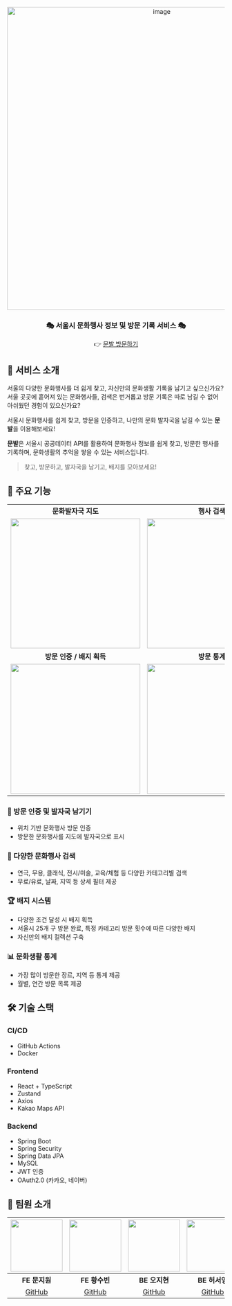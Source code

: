 <div align="center">

<a href="https://moonbaar.o-r.kr/">
  <p>
    <img width="700" alt="image" src="https://github.com/user-attachments/assets/4962785f-90fb-43a1-9d5b-469d912f8cb3" />
  </p>
</a>

### 🎭 서울시 문화행사 정보 및 방문 기록 서비스 🎭
👉 [문발 방문하기](https://moonbaar.o-r.kr/)
</div>

## 📌  서비스 소개

서울의 다양한 문화행사를 더 쉽게 찾고, 자신만의 문화생활 기록을 남기고 싶으신가요? 서울 곳곳에 흩어져 있는 문화행사들, 검색은 번거롭고 방문 기록은 따로 남길 수 없어 아쉬웠던 경험이 있으신가요? 

서울시 문화행사를 쉽게 찾고, 방문을 인증하고, 나만의 문화 발자국을 남길 수 있는 **문발**을 이용해보세요! 

**문발**은 서울시 공공데이터 API를 활용하여 문화행사 정보를 쉽게 찾고, 방문한 행사를 기록하며, 문화생활의 추억을 쌓을 수 있는 서비스입니다.

> 찾고, 방문하고, 발자국을 남기고, 배지를 모아보세요!

## 🎪 주요 기능
<table>
  <tr>
    <td align="center">
      <b>문화발자국 지도</b>
    </td>
    <td align="center">
      <b>행사 검색</b>
    </td>
  </tr>
  <tr>
    <td align="center">
      <img src="https://github.com/user-attachments/assets/fa31c6a7-e20f-421e-8a7d-3495863797d0" width=300 />
    </td>
    <td>
      <img src="https://github.com/user-attachments/assets/900c2855-9559-4bf3-a6e9-3f9acfcad453" width=300 />
    </td>
  </tr>
  <tr>
    <td align="center">
      <b>방문 인증 / 배지 획득</b>
    </td>
    <td align="center">
      <b>방문 통계</b>
    </td>
  </tr>
  <tr>
    <td>
      <img src="https://github.com/user-attachments/assets/ab757482-4f15-4cf1-9e3a-b33dced2ce37" width=300 />
    </td>
    <td>
      <img src="https://github.com/user-attachments/assets/12138974-9b17-40a1-8a9d-3c6d9b4a8f9a" width=300 />
    </td>
  </tr>
</table>

### 👣 방문 인증 및 발자국 남기기
- 위치 기반 문화행사 방문 인증
- 방문한 문화행사를 지도에 발자국으로 표시

### 🔎 다양한 문화행사 검색
- 연극, 무용, 클래식, 전시/미술, 교육/체험 등 다양한 카테고리별 검색
- 무료/유료, 날짜, 지역 등 상세 필터 제공

### 🏆 배지 시스템
- 다양한 조건 달성 시 배지 획득
- 서울시 25개 구 방문 완료, 특정 카테고리 방문 횟수에 따른 다양한 배지
- 자신만의 배지 컬렉션 구축

### 📊 문화생활 통계
- 가장 많이 방문한 장르, 지역 등 통계 제공
- 월별, 연간 방문 목록 제공

## 🛠️ 기술 스택

### CI/CD
- GitHub Actions
- Docker

### Frontend
- React + TypeScript
- Zustand
- Axios
- Kakao Maps API

### Backend
- Spring Boot
- Spring Security
- Spring Data JPA
- MySQL
- JWT 인증
- OAuth2.0 (카카오, 네이버)

## 🤠 팀원 소개

<div align="center">

| <img src="https://avatars.githubusercontent.com/u/81554184?v=4" width="120px"> | <img src="https://avatars.githubusercontent.com/u/91553445?v=4" width="120px"> | <img src="https://avatars.githubusercontent.com/u/52701529?v=4" width="120px"> | <img src="https://avatars.githubusercontent.com/u/68414987?v=4" width="120px"> |
|:--:|:--:|:--:|:--:|
| **FE 문지원** | **FE 황수빈** | **BE 오지현** | **BE 허서영** |
| [GitHub](https://github.com/jeewonMoon) | [GitHub](https://github.com/surra7) | [GitHub](https://github.com/zhy2on) | [GitHub](https://github.com/hs03130) |

</div>

